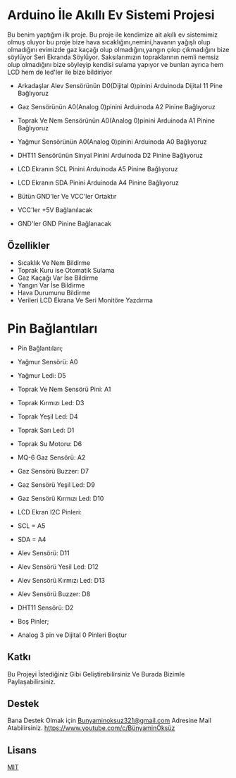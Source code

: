 
# Arduino İle Akıllı Ev Sistemi Projesi

Bu benim yaptığım ilk proje. Bu proje ile kendimize ait akıllı ev sistemimiz olmuş oluyor 
bu proje bize hava sıcaklığını,nemini,havanın yağışlı olup olmadığını
evimizde gaz kaçağı olup olmadığını,yangın çıkıp çıkmadığını bize söylüyor Seri Ekranda Söylüyor. 
Saksılarımızın topraklarının nemli nemsiz olup olmadığını bize söyleyip kendisi sulama yapıyor
ve bunları ayrıca hem LCD hem de led'ler ile bize bildiriyor

- Arkadaşlar Alev Sensörünün D0(Dijital 0)pinini Arduinoda Dijital 11 Pine Bağlıyoruz
- Gaz Sensörünün A0(Analog 0)pinini Arduinoda A2 Pinine Bağlıyoruz
- Toprak Ve Nem Sensörünün A0(Analog 0)pinini Arduinoda A1 Pinine Bağlıyoruz
- Yağmur Sensörünün A0(Analog 0)pinini Arduinoda A0 Bağlıyoruz
- DHT11 Sensörünün Sinyal Pinini Arduinoda D2 Pinine Bağlıyoruz
- LCD Ekranın SCL Pinini Arduinoda A5 Pinine Bağlıyoruz
- LCD Ekranın SDA Pinini Arduinoda A4 Pinine Bağlıyoruz

- Bütün GND'ler Ve VCC'ler Ortaktır
- VCC'ler +5V Bağlanılacak
- GND'ler GND Pinine Bağlanacak

## Özellikler

- Sıcaklık Ve Nem Bildirme
- Toprak Kuru ise Otomatik Sulama
- Gaz Kaçağı Var İse Bildirme
- Yangın Var İse Bildirme
- Hava Durumunu Bildirme
- Verileri LCD Ekrana Ve Seri Monitöre Yazdırma

# Pin Bağlantıları
- Pin Bağlantıları;

- Yağmur Sensörü: A0 
- Yağmur Ledi: D5

- Toprak Ve Nem Sensörü Pini: A1
- Toprak Kırmızı Led: D3
- Toprak Yeşil Led: D4
- Toprak Sarı Led: D1 
- Toprak Su Motoru: D6

- MQ-6 Gaz Sensörü: A2
- Gaz Sensörü Buzzer: D7
- Gaz Sensörü Yeşil Led: D9
- Gaz Sensörü Kırmızı Led: D10


- LCD Ekran I2C Pinleri: 
- SCL = A5 
- SDA = A4

- Alev Sensörü: D11
- Alev Sensörü Yesil Led: D12
- Alev Sensörü Kırmızı Led: D13
- Alev Sensörü Buzzer: D8 

- DHT11 Sensörü: D2

- Boş Pinler;
- Analog 3 pin ve Dijital 0 Pinleri Boştur


## Katkı

Bu Projeyi İstediğiniz Gibi Geliştirebilirsiniz
Ve Burada Bizimle Paylaşabilirsiniz.

  
## Destek

Bana Destek Olmak için Bunyaminoksuz321@gmail.com Adresine Mail Atabilirsiniz. 
https://www.youtube.com/c/BünyaminÖksüz

  
## Lisans

[MIT](https://choosealicense.com/licenses/mit/)

  
